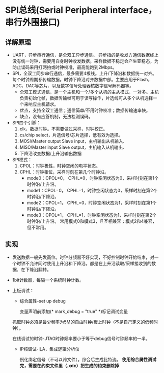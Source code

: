 # SPI总线(Serial Peripheral interface，串行外围接口)
## 详解原理
* UART，异步串行通信，是全双工异步通信。
    异步指的是收发方通信数据线上没有统一时钟，需要用自身时钟收发数据。采样数据不稳定会产生亚稳态，为防止误码采用打两拍或时钟校准，最高能跑到2Mbps。
* SPI，全双工同步串行通信，最多需要4根线。上升/下降沿和数据统一对齐。每个时钟周期都传输数据，时钟下降沿对齐数据中部。主要应用于Flash，ADC，DAC等芯片，以及数字信号处理器核数字信号解码器等。
    - 全双工模式通信，是一个主机和一个/多个从机的主从模式，一对多。主机负责初始化帧，数据传输帧可用于读写操作，片选线可从多个从机选择一个来响应主机请求。
    - 优点，支持全双工通信；通信简单/不用时钟校准；数据传输速率快。
    - 缺点，没有应答机制，无法检测误码。
* SPI四个引脚：
    1. clk，数据时钟。不需要做过采样，时钟校正。 
    2. cs/chip select，片选信号/芯片选择，低有效为选择。 
    3. MOSI/Master output Slave input，主机输出从机输入. 
    4. MISO/Master input Slave output，主机输入从机输出.
    5. 下降沿改变数据/上升沿输出数据
* SPI模式：
    1. CPOL：时钟极性，时钟空闲的电平状态。
    2. CPHL：时钟相位，采样时刻在第几个时钟沿。
       - mode0：CPOL=0， CPHL=0，时钟空闲状态为0，采样时刻在第1个时钟沿/上升沿。
       - mode1：CPOL=0， CPHL=1，时钟空闲状态为0，采样时刻在第2个时钟沿/下降沿。
       - mode2：CPOL=1， CPHL=0，时钟空闲状态为1，采样时刻在第1个时钟沿/下降沿。
       - mode3：CPOL=1， CPHL=1，时钟空闲状态为1，采样时刻在第2个时钟沿/上升沿。
    常用模式0和模式3，且互相兼容；模式2和4兼容，但不常用。
## 实现
* 发送数据一般先发高位。时钟分频器不好实现，不好控制时钟开始结束，对一个时钟不允许同时使用上升沿和下降沿。都是在上升沿读取/采样接收到的数据，在下降沿翻转。
* 1bit计数器，每隔一个系统时钟计数。
* 上板调试：
    - 综合属性-set up debug 
        
        变量声明前添加(* mark_debug = "true" *)标记调试变量

    抓取时钟必须是最少频率为5M的自由时钟/板上时钟（不是自己定义的低频时钟）。

    在线调试的时钟-JTAG时钟频率要小于等于debug信号时钟频率的一半。
    - IP核调试-ILA，集成逻辑分析仪
        
        例化绑定信号（不可以跨文件）。综合后生成比特流。
        **使用综合属性调试完，需要在约束文件里（.xdc）把生成的约束删除掉**

